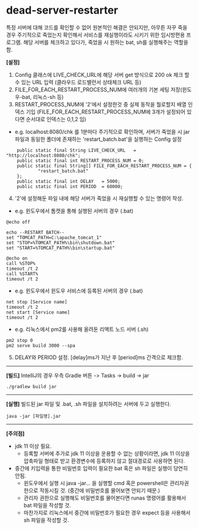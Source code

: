 # dead-server-restarter
특정 서버에 대해 코드를 확인할 수 없어 원본적인 해결은 안되지만, 아무튼 자꾸 죽을 경우 주기적으로 죽었는지 확인해서 서비스를 재실행이라도 시키기 위한 임시방편용 프로그램.
해당 서버를 체크하고 있다가, 죽었을 시 원하는 bat, sh를 실행해주는 역할을 함.

**[설정]**
1. Config 클래스에 LIVE_CHECK_URL에 해당 서버 get 방식으로 200 ok 체크 할 수 있는 URL 입력 (클라우드 로드밸런서 상태체크 URL 등)
2. FILE_FOR_EACH_RESTART_PROCESS_NUM에 여러개의 기본 세팅 저장(윈도우-bat, 리눅스-sh 등)
3. RESTART_PROCESS_NUM에 '2'에서 설정한것 중 실제 동작을 뭘로할지 배열 인덱스 기입 (FILE_FOR_EACH_RESTART_PROCESS_NUM에 3개가 설정되어 있다면 순서대로 인덱스는 0,1,2 임)
- e.g. localhost:8080/chk 를 1분마다 주기적으로 확인하며, 서버가 죽었을 시 jar 파일과 동일한 폴더에 존재하는 'restart_batch.bat'을 실행하는 Config 설정
```
    public static final String LIVE_CHECK_URL   = "http://localhost:8080/chk";
    public static final int RESTART_PROCESS_NUM = 0;
    public static final String[] FILE_FOR_EACH_RESTART_PROCESS_NUM = {
            "restart_batch.bat"
    };
    public static final int DELAY   = 5000;
    public static final int PERIOD  = 60000;
```
4. '2'에 설정해둔 파일 내에 해당 서버가 죽었을 시 재실행할 수 있는 명령어 작성.
- e.g. 윈도우에서 톰캣을 통해 실행된 서버의 경우 (.bat)
```
@echo off

echo --RESTART BATCH--
set "TOMCAT_PATH=C:\apache_tomcat_1"
set "STOP=%TOMCAT_PATH%\bin\shutdown.bat"
set "START=%TOMCAT_PATH%\bin\startup.bat"

@echo on
call %STOP%
timeout /t 2
call %START%
timeout /t 2
```
- e.g. 윈도우에서 윈도우 서비스에 등록된 서버의 경우 (.bat)
```
net stop [Service name]
timeout /t 2
net start [Service name]
timeout /t 2
```
- e.g. 리눅스에서 pm2를 사용해 올려둔 리액트 노드 서버 (.sh)
```
pm2 stop 0
pm2 serve build 3000 --spa
```
5. DELAY와 PERIOD 설정. [delay]ms가 지난 후 [period]ms 간격으로 체크함.

***
**[빌드]**
IntelliJ의 경우 우측 Gradle 버튼 -> Tasks -> build -> jar
```
./gradlew build jar
```
***
**[실행]**
빌드된 jar 파일 및 .bat, .sh 파일을 설치하려는 서버에 두고 실행한다.
```
java -jar [파일명].jar
```
***
**[주의점]**
* jdk 11 이상 필요.
  * 등록할 서버에 추가로 jdk 11 이상을 운용할 수 없는 상황이라면, jdk 11 이상을 압축파일 형태로 받고 환경변수에 등록하지 않고 절대경로로 사용하면 된다.
* 중간에 키입력을 통한 비밀번호 입력이 필요한 bat 혹은 sh 파일은 실행이 당연히 안됨.
  * 윈도우에서 실행 시 java -jar... 을 실행할 cmd 혹은 powershell은 관리자권한으로 작동시킬 것. (중간에 비밀번호를 물어보면 안되기 때문.)
  * 관리자 권한으로 실행해도 비밀번호를 물어본다면 runas 명령어를 활용해서 bat 파일을 작성할 것.
  * 마찬가지로 리눅스에서 중간에 비밀번호가 필요한 경우 expect 등을 사용해서 sh 파일을 작성할 것.
